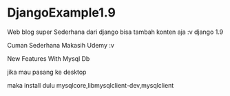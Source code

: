 # DjangoExample1.9
Web blog super Sederhana dari django bisa tambah konten aja :v django 1.9


Cuman Sederhana Makasih Udemy :v 

New Features With Mysql Db 

jika mau pasang ke desktop 

maka install dulu mysqlcore,libmysqlclient-dev,mysqlclient
